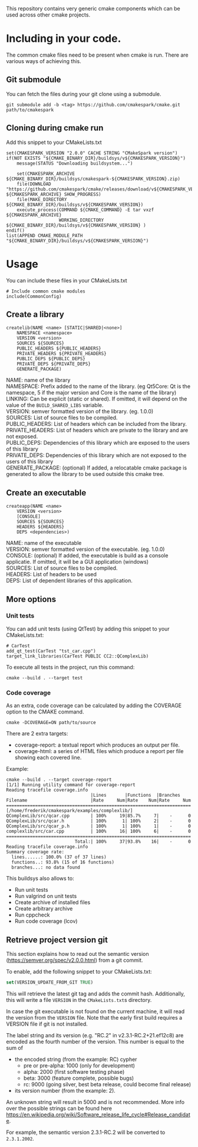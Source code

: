 This repository contains very generic cmake components which can be used across other cmake projects.

# Including in your code.
The common cmake files need to be present when cmake is run.
There are various ways of achieving this.

## Git submodule
You can fetch the files during your git clone using a submodule.
```
git submodule add -b <tag> https://github.com/cmakespark/cmake.git path/to/cmakespark
```

## Cloning during cmake run
Add this snippet to your CMakeLists.txt
```
set(CMAKESPARK_VERSION "2.0.0" CACHE STRING "CMakeSpark version")
if(NOT EXISTS "${CMAKE_BINARY_DIR}/buildsys/v${CMAKESPARK_VERSION}")
    message(STATUS "Downloading buildsystem...")

    set(CMAKESPARK_ARCHIVE ${CMAKE_BINARY_DIR}/buildsys/cmakespark-${CMAKESPARK_VERSION}.zip)
    file(DOWNLOAD "https://github.com/cmakespark/cmake/releases/download/v${CMAKESPARK_VERSION}/cmakespark.zip" ${CMAKESPARK_ARCHIVE} SHOW_PROGRESS)
    file(MAKE_DIRECTORY ${CMAKE_BINARY_DIR}/buildsys/v${CMAKESPARK_VERSION})
    execute_process(COMMAND ${CMAKE_COMMAND} -E tar vxzf ${CMAKESPARK_ARCHIVE}
                    WORKING_DIRECTORY ${CMAKE_BINARY_DIR}/buildsys/v${CMAKESPARK_VERSION} )
endif()
list(APPEND CMAKE_MODULE_PATH "${CMAKE_BINARY_DIR}/buildsys/v${CMAKESPARK_VERSION}")
```

# Usage

You can include these files in your CMakeLists.txt
```
# Include common cmake modules
include(CommonConfig)
```

## Create a library

```
createlib(NAME <name> [STATIC|SHARED|<none>]
    NAMESPACE <namespace>
    VERSION <version>
    SOURCES ${SOURCES}
    PUBLIC_HEADERS ${PUBLIC_HEADERS}
    PRIVATE_HEADERS ${PRIVATE_HEADERS}
    PUBLIC_DEPS ${PUBLIC_DEPS}
    PRIVATE_DEPS ${PRIVATE_DEPS}
    GENERATE_PACKAGE)
```
NAME: name of the library  
NAMESPACE: Prefix added to the name of the library. (eg Qt5Core: Qt is the namespace, 5 if the major version and Core is the name of the library)  
LINKING: Can be explicit (static or shared). If omitted, it will depend on the value of the ```BUILD_SHARED_LIBS``` variable.  
VERSION: semver formatted version of the library. (eg. 1.0.0)  
SOURCES: List of source files to be compiled.  
PUBLIC_HEADERS: List of headers which can be included from the library.  
PRIVATE_HEADERS: List of headers which are private to the library and are not exposed.  
PUBLIC_DEPS: Dependencies of this library which are exposed to the users of this library  
PRIVATE_DEPS: Dependencies of this library which are not exposed to the users of this library  
GENERATE_PACKAGE: (optional) If added, a relocatable cmake package is generated to allow the library to be used outside this cmake tree.

## Create an executable

```
createapp(NAME <name>
    VERSION <version>
    [CONSOLE]
    SOURCES ${SOURCES}
    HEADERS ${HEADERS}
    DEPS <dependencies>)
```
NAME: name of the executable  
VERSION: semver formatted version of the executable. (eg. 1.0.0)  
CONSOLE: (optional) If added, the executable is build as a console applicatie. If omitted, it will be a GUI application (windows)  
SOURCES: List of source files to be compiled.  
HEADERS: List of headers to be used  
DEPS: List of dependent libraries of this application.  

## More options

### Unit tests

You can add unit tests (using QtTest) by adding this snippet to your CMakeLists.txt:

```
# CarTest
add_qt_test(CarTest "tst_car.cpp")
target_link_libraries(CarTest PUBLIC CC2::QComplexLib)

```

To execute all tests in the project, run this command:

```
cmake --build . --target test
```

### Code coverage

As an extra, code coverage can be calculated by adding the COVERAGE option to the CMAKE command.
```
cmake -DCOVERAGE=ON path/to/source
```

There are 2 extra targets:
- coverage-report: a textual report which produces an output per file.
- coverage-html: a series of HTML files which produce a report per file showing each covered line.

Example:
```
cmake --build . --target coverage-report
[1/1] Running utility command for coverage-report
Reading tracefile coverage.info
                                |Lines       |Functions  |Branches    
Filename                        |Rate     Num|Rate    Num|Rate     Num
======================================================================
[/home/frederik/cmakespark/examples/complexlib/]
QComplexLib/src/qcar.cpp        | 100%     19|85.7%     7|    -      0
QComplexLib/src/qcar.h          | 100%      1| 100%     2|    -      0
QComplexLib/src/qcar_p.h        | 100%      1| 100%     1|    -      0
complexlib/src/car.cpp          | 100%     16| 100%     6|    -      0
======================================================================
                          Total:| 100%     37|93.8%    16|    -      0
Reading tracefile coverage.info
Summary coverage rate:
  lines......: 100.0% (37 of 37 lines)
  functions..: 93.8% (15 of 16 functions)
  branches...: no data found
```

This buildsys also allows to:
- Run unit tests
- Run valgrind on unit tests
- Create archive of installed files
- Create arbitrary archive
- Run cppcheck
- Run code coverage (lcov)


## Retrieve project version git

This section explains how to read out the semantic version (https://semver.org/spec/v2.0.0.html) from a git commit.

To enable, add the following snippet to your CMakeLists.txt:

```cmake
set(VERSION_UPDATE_FROM_GIT TRUE)
```
This will retrieve the latest git tag and adds the commit hash.
Additionally, this will write a file `VERSION` in the `CMakeLists.txt`s directory.

In case the git executable is not found on the current machine, it will read the version from the `VERSION` file.
Note that the early first build requires a VERSION file if git is not installed.

The label string and its version (e.g. "RC.2" in v2.3.1-RC.2+21.ef12c8) are encoded as the fourth number of the version.
This number is equal to the sum of
- the encoded string (from the example: RC) cypher
    - pre or pre-alpha: 1000 (only for development)
    - alpha: 2000 (first software testing phase)
    - beta: 3000 (feature complete, possible bugs)
    - rc: 9000 (going silver, best beta release, could become final release)
- its version number (from the example: 2).

An unknown string will result in 5000 and is not recommended.
More info over the possible strings can be found here https://en.wikipedia.org/wiki/Software_release_life_cycle#Release_candidate.

For example, the semantic version 2.3.1-RC.2 will be converted to `2.3.1.2002`.
